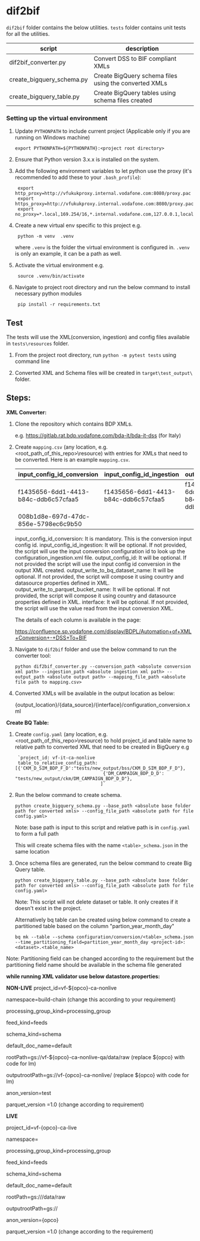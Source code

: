 # dif2bif

`dif2bif` folder contains the below utilities.
`tests` folder contains unit tests for all the utilities.

|script|description|
|------|-----------|
|dif2bif_converter.py|Convert DSS to BIF compliant XMLs|
|create_bigquery_schema.py|Create BigQuery schema files using the converted XMLs|
|create_bigquery_table.py|Create BigQuery tables using schema files created|

### Setting up the virtual environment

1. Update `PYTHONPATH` to include current project (Applicable only if you are running on Windows machine)

       export PYTHONPATH=${PYTHONPATH}:<project root directory>

2. Ensure that Python version 3.x.x is installed on the system.

3. Add the following environment variables to let python use the proxy (it's recommended to add these to your `.bash_profile`):

        export http_proxy=http://vfukukproxy.internal.vodafone.com:8080/proxy.pac
        export https_proxy=http://vfukukproxy.internal.vodafone.com:8080/proxy.pac
        export no_proxy=*.local,169.254/16,*.internal.vodafone.com,127.0.0.1,localhost

4. Create a new virtual env specific to this project e.g.

        python -m venv  .venv
    
   where `.venv` is the folder the virtual environment is configured in.  `.venv` is only an example, it can be a path as well.

5. Activate the virtual environment e.g.
    
        source .venv/bin/activate

6. Navigate to project root directory and run the below command to install necessary python modules

        pip install -r requirements.txt


## Test
The tests will use the XML(conversion, ingestion) and config files available in `tests\resources` folder.

1) From the project root directory, run `python -m pytest tests` using command line

2) Converted XML and Schema files will be created in `target\test_output\` folder.


## Steps:


 **XML Converter:**


1) Clone the repository which contains BDP XMLs.
  
      e.g. https://gitlab.rat.bdp.vodafone.com/bda-it/bda-it-dss (for Italy)

2) Create `mapping.csv` (any location, e.g. <root_path_of_this_repo>\resource\) with entries for XMLs that need to be converted.
  Here is an example `mapping.csv`.
    
    |input_config_id_conversion|input_config_id_ingestion|output_config_id|output_write_to_bq_dataset_name|output_write_to_parquet_bucket_name|interface|
    |-------------------------|--------------------------|----------------|-------------------------------|-----------------------------------|---------|
    |f1435656-6dd1-4413-b84c-ddb6c57cfaa5|f1435656-6dd1-4413-b84c-ddb6c57cfaa5|f1435656-6dd1-4413-b84c-ddb6c57cfaa5|vfit_dh_lake_ckm_rawprepared_s|vfit-dh-ckm-rawprepared|CKM_D_SIM_BDP_F_D|
    |008b1d8e-697d-47dc-856e-5798ec6c9b50||||||
  
    input_config_id_conversion: It is mandatory. This is the conversion input config id.
    input_config_id_ingestion: It will be optional. If not provided, the script will use the input conversion configuration id to look up the configuration_ingestion.xml file.
    output_config_id: It will be optional. If not provided the script will use the input config id conversion in the output XML created.
    output_write_to_bq_dataset_name: It will be optional. If not provided, the script will compose it using country and datasource properties defined in XML.
    output_write_to_parquet_bucket_name: It will be optional. If not provided, the script will compose it using country and datasource properties defined in XML.
    interface: It will be optional. If not provided, the script will use the value read from the input conversion XML.

    The details of each column is available in the page:
  
    https://confluence.sp.vodafone.com/display/BDPL/Automation+of+XML+Conversion+-+DSS+To+BIF
      
3) Navigate to `dif2bif` folder and use the below command to run the converter tool:

       python dif2bif_converter.py --conversion_path <absolute conversion xml path> --ingestion_path <absolute ingestion xml path> --output_path <absolute output path> --mapping_file_path <absolute file path to mapping.csv>
                   
4) Converted XMLs will be available in the output location as below:
    
    {output_location}/{data_source}/{interface}/configuration_conversion.xml

                               

**Create BQ Table:**


1) Create `config.yaml` (any location, e.g. <root_path_of_this_repo>\resource\) to hold project_id and table name to relative path to converted XML that need to be created in BigQuery
    e.g

        `project_id: vf-it-ca-nonlive
        table_to_relative_config_path: [{'CKM_D_SIM_BDP_F_D':"tests/new_output/bss/CKM_D_SIM_BDP_F_D"},
                                        {'DM_CAMPAIGN_BDP_D_D': "tests/new_output/ckm/DM_CAMPAIGN_BDP_D_D"},
                                       ]`
  
2) Run the below command to create schema.
     
       python create_bigquery_schema.py --base_path <absolute base folder path for converted xmls> --config_file_path <absolute path for file config.yaml>
     
   Note: base path is input to this script and relative path is in `config.yaml` to form a full path
   
   This will create schema files with the name `<table>_schema.json` in the same location    
     
3) Once schema files are generated, run the below command to create Big Query table.
    
       python create_bigquery_table.py --base_path <absolute base folder path for converted xmls> --config_file_path <absolute path for file config.yaml>
       
   Note: This script will not delete dataset or table. It only creates if it doesn't exist in the project.
   
   Alternatively bq table can be created using below command to create a partitioned table based on the column "partion_year_month_day"
  
       bq mk --table --schema configuration/conversion/<table>_schema.json --time_partitioning_field=partition_year_month_day <project-id>:<dataset>.<table_name>
   
  Note: Partitioning field can be changed according to the requirement but the partitioning field name should be available in the schema file generated


  
**while running XML validator use below datastore.properties:**


**NON-LIVE**
project_id=vf-${opco}-ca-nonlive

namespace=build-chain (change this according to your requirement)

processing_group_kind=processing_group

feed_kind=feeds

schema_kind=schema

default_doc_name=default

rootPath=gs://vf-${opco}-ca-nonlive-qa/data/raw (replace ${opco} with code for lm)

outputrootPath=gs://vf-{opco}-ca-nonlive/   (replace ${opco} with code for lm)

anon_version=test

parquet_version =1.0 (change according to requirement)

**LIVE**

project_id=vf-{opco}-ca-live

namespace=<namespace for live>

processing_group_kind=processing_group

feed_kind=feeds

schema_kind=schema

default_doc_name=default

rootPath=gs://<datahub bucket>/data/raw

outputrootPath=gs://

anon_version={opco}

parquet_version =1.0 (change according to the requirement)
